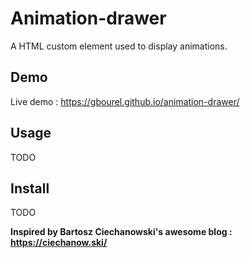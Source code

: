# Animation-drawer

A HTML custom element used to display animations.

## Demo

Live demo : https://gbourel.github.io/animation-drawer/

## Usage

TODO

## Install

TODO

**Inspired by Bartosz Ciechanowski's awesome blog : https://ciechanow.ski/**
